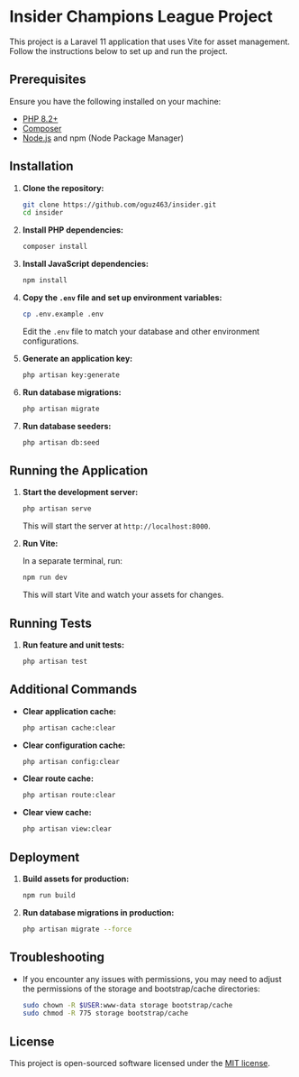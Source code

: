 
# Insider Champions League Project

This project is a Laravel 11 application that uses Vite for asset management. Follow the instructions below to set up and run the project.

## Prerequisites

Ensure you have the following installed on your machine:

- [PHP 8.2+](https://www.php.net/downloads.php)
- [Composer](https://getcomposer.org/download/)
- [Node.js](https://nodejs.org/) and npm (Node Package Manager)

## Installation

1. **Clone the repository:**

    ```sh
    git clone https://github.com/oguz463/insider.git
    cd insider
    ```

2. **Install PHP dependencies:**

    ```sh
    composer install
    ```

3. **Install JavaScript dependencies:**

    ```sh
    npm install
    ```

4. **Copy the `.env` file and set up environment variables:**

    ```sh
    cp .env.example .env
    ```

    Edit the `.env` file to match your database and other environment configurations.

5. **Generate an application key:**

    ```sh
    php artisan key:generate
    ```

6. **Run database migrations:**

    ```sh
    php artisan migrate
    ```

7. **Run database seeders:**

    ```sh
    php artisan db:seed
    ```

## Running the Application

1. **Start the development server:**

    ```sh
    php artisan serve
    ```

    This will start the server at `http://localhost:8000`.

2. **Run Vite:**

    In a separate terminal, run:

    ```sh
    npm run dev
    ```

    This will start Vite and watch your assets for changes.

## Running Tests

1. **Run feature and unit tests:**

    ```sh
    php artisan test
    ```

## Additional Commands

- **Clear application cache:**

    ```sh
    php artisan cache:clear
    ```

- **Clear configuration cache:**

    ```sh
    php artisan config:clear
    ```

- **Clear route cache:**

    ```sh
    php artisan route:clear
    ```

- **Clear view cache:**

    ```sh
    php artisan view:clear
    ```

## Deployment

1. **Build assets for production:**

    ```sh
    npm run build
    ```

2. **Run database migrations in production:**

    ```sh
    php artisan migrate --force
    ```

## Troubleshooting

- If you encounter any issues with permissions, you may need to adjust the permissions of the storage and bootstrap/cache directories:

    ```sh
    sudo chown -R $USER:www-data storage bootstrap/cache
    sudo chmod -R 775 storage bootstrap/cache
    ```

## License

This project is open-sourced software licensed under the [MIT license](https://opensource.org/licenses/MIT).
